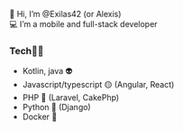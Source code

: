 👋 Hi, I’m @Exilas42 (or Alexis)  
💻 I’m a mobile and full-stack developer

### Tech🧑‍💻
- Kotlin, java 👽
- Javascript/typescript 🟡 (Angular, React)
- PHP 🐘 (Laravel, CakePhp)
- Python 🐍 (Django)
- Docker 🐳

